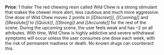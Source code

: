 **Price**: 1 thaler
The red chewing resin called Wild Chew is a strong stimulant that makes the chewer more alert, less cautious and much more aggressive. One dose of Wild Chew moves 2 points in *[[Discreet]]*, *[[Cunning]]* and *[[Resolute]]* to *[[Quick]]*, *[[Strong]]* and *[[Accurate]]* for the rest of the scene. During the upcoming scene, the user feels weak and has –2 on all attributes.
With time, Wild Chew is highly addictive and severe withdrawal symptoms will occur unless the user consumes one dose each week, with the risk of permanent madness or death. No known drugs can counteract this.
